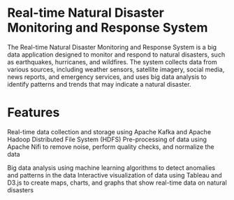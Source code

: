 # Real-time Natural Disaster Monitoring and Response System
The Real-time Natural Disaster Monitoring and Response System is a big data application designed to monitor and respond to natural disasters, such as earthquakes, hurricanes, and wildfires. The system collects data from various sources, including weather sensors, satellite imagery, social media, news reports, and emergency services, and uses big data analysis to identify patterns and trends that may indicate a natural disaster.

# Features

Real-time data collection and storage using Apache Kafka and Apache Hadoop Distributed File System (HDFS)
Pre-processing of data using Apache Nifi to remove noise, perform quality checks, and normalize the data

Big data analysis using machine learning algorithms to detect anomalies and patterns in the data
Interactive visualization of data using Tableau and D3.js to create maps, charts, and graphs that show real-time data on natural disasters
